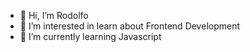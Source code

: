 - 👋 Hi, I’m Rodolfo
- 👀 I’m interested in learn about Frontend Development
- 🌱 I’m currently learning Javascript


<!---
- 💞️ I’m looking to collaborate on ...
- 📫 How to reach me ...

rpad88/rpad88 is a ✨ special ✨ repository because its `README.md` (this file) appears on your GitHub profile.
You can click the Preview link to take a look at your changes.
--->
